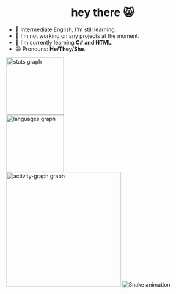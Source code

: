 <h1 align="center">hey there 😸</h1>
<ul>
  
<li>🥺 Intermediate English, I'm still learning.</li> 
<li>🔭 I'm not working on any projects at the moment.</li> 
<li> 🌱 I'm currently learning <strong>C# and HTML</strong>. 
<li>😄 Pronouns: <strong>He/They/She</strong>.</li>

</ul>


<div align="left">
  <img src="https://github-readme-stats.vercel.app/api?username=Yoh1King&hide_title=false&hide_rank=false&show_icons=true&include_all_commits=true&count_private=true&disable_animations=false&theme=gruvbox_light&locale=en&hide_border=false&order=1" height="150" alt="stats graph" /> <br>
  <img src="https://github-readme-stats.vercel.app/api/top-langs?username=Yoh1King&locale=en&hide_title=false&layout=compact&card_width=320&langs_count=5&theme=gruvbox_light&hide_border=false&order=2" height="150" alt="languages graph" /> <br>
  <img src="https://github-readme-activity-graph.vercel.app/graph?username=Yoh1King&radius=16&theme=gruvbox&area=true&order=5" height="300" alt="activity-graph graph"  />
  <img src="https://raw.githubusercontent.com/Yoh1King/Yoh1King/output/snake.svg" alt="Snake animation" />

</div>











